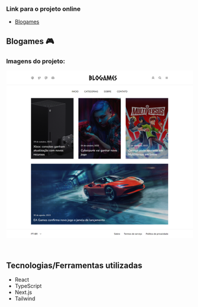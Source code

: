 ### Link para o projeto online
* [Blogames](https://blogames.vercel.app/)

## Blogames 🎮

### Imagens do projeto:
<img src="https://github.com/rubensinojosa/game-blog/blob/main/public/images/blog-game.png" align="center" />


&nbsp;

## Tecnologias/Ferramentas utilizadas

* React
* TypeScript
* Next.js
* Tailwind

&nbsp;


